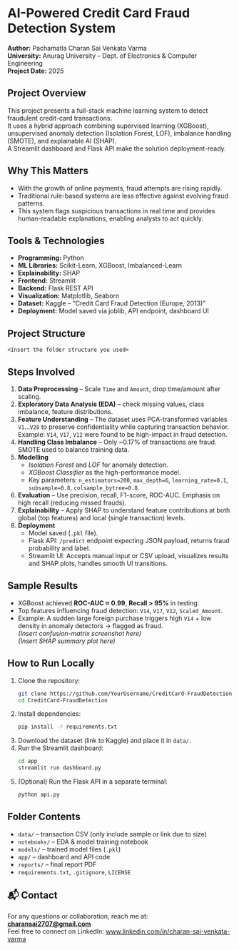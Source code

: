 # AI-Powered Credit Card Fraud Detection System  
**Author:** Pachamatla Charan Sai Venkata Varma  
**University:** Anurag University – Dept. of Electronics & Computer Engineering  
**Project Date:** 2025  

## Project Overview  
This project presents a full-stack machine learning system to detect fraudulent credit-card transactions.  
It uses a hybrid approach combining supervised learning (XGBoost), unsupervised anomaly detection (Isolation Forest, LOF), imbalance handling (SMOTE), and explainable AI (SHAP).  
A Streamlit dashboard and Flask API make the solution deployment-ready.

## Why This Matters  
- With the growth of online payments, fraud attempts are rising rapidly.  
- Traditional rule-based systems are less effective against evolving fraud patterns.  
- This system flags suspicious transactions in real time and provides human-readable explanations, enabling analysts to act quickly.

## Tools & Technologies  
- **Programming:** Python  
- **ML Libraries:** Scikit-Learn, XGBoost, Imbalanced-Learn  
- **Explainability:** SHAP  
- **Frontend:** Streamlit  
- **Backend:** Flask REST API  
- **Visualization:** Matplotlib, Seaborn  
- **Dataset:** Kaggle – “Credit Card Fraud Detection (Europe, 2013)”  
- **Deployment:** Model saved via joblib, API endpoint, dashboard UI  

## Project Structure  
```
<Insert the folder structure you used>
```

## Steps Involved  
1. **Data Preprocessing** – Scale `Time` and `Amount`, drop time/amount after scaling.  
2. **Exploratory Data Analysis (EDA)** – check missing values, class imbalance, feature distributions.  
3. **Feature Understanding** – The dataset uses PCA-transformed variables `V1`…`V28` to preserve confidentiality while capturing transaction behavior. Example: `V14`, `V17`, `V12` were found to be high-impact in fraud detection.  
4. **Handling Class Imbalance** – Only ~0.17% of transactions are fraud. SMOTE used to balance training data.  
5. **Modelling**  
   - *Isolation Forest* and *LOF* for anomaly detection.  
   - *XGBoost Classifier* as the high-performance model.  
   - Key parameters: `n_estimators=200`, `max_depth=6`, `learning_rate=0.1`, `subsample=0.8`, `colsample_bytree=0.8`.  
6. **Evaluation** – Use precision, recall, F1-score, ROC-AUC. Emphasis on high recall (reducing missed frauds).  
7. **Explainability** – Apply SHAP to understand feature contributions at both global (top features) and local (single transaction) levels.  
8. **Deployment**  
   - Model saved (`.pkl` file).  
   - Flask API: `/predict` endpoint expecting JSON payload, returns fraud probability and label.  
   - Streamlit UI: Accepts manual input or CSV upload, visualizes results and SHAP plots, handles smooth UI transitions.  

## Sample Results  
- XGBoost achieved **ROC-AUC ≈ 0.99**, **Recall > 95%** in testing.  
- Top features influencing fraud detection: `V14`, `V17`, `V12`, `Scaled_Amount`.  
- Example: A sudden large foreign purchase triggers high `V14` + low density in anomaly detectors → flagged as fraud.  
*(Insert confusion-matrix screenshot here)*  
*(Insert SHAP summary plot here)*  

## How to Run Locally  
1. Clone the repository:  
   ```bash
   git clone https://github.com/YourUsername/CreditCard-FraudDetection.git
   cd CreditCard-FraudDetection
   ```  
2. Install dependencies:  
   ```bash
   pip install -r requirements.txt
   ```  
3. Download the dataset (link to Kaggle) and place it in `data/`.  
4. Run the Streamlit dashboard:  
   ```bash
   cd app
   streamlit run dashboard.py
   ```  
5. (Optional) Run the Flask API in a separate terminal:  
   ```bash
   python api.py
   ```  

## Folder Contents  
- `data/` – transaction CSV (only include sample or link due to size)  
- `notebooks/` – EDA & model training notebook  
- `models/` – trained model files (`.pkl`)  
- `app/` – dashboard and API code  
- `reports/` – final report PDF  
- `requirements.txt`, `.gitignore`, `LICENSE`  


## 📬 Contact  
For any questions or collaboration, reach me at: **charansai2707@gmail.com**  
Feel free to connect on LinkedIn: www.linkedin.com/in/charan-sai-venkata-varma

